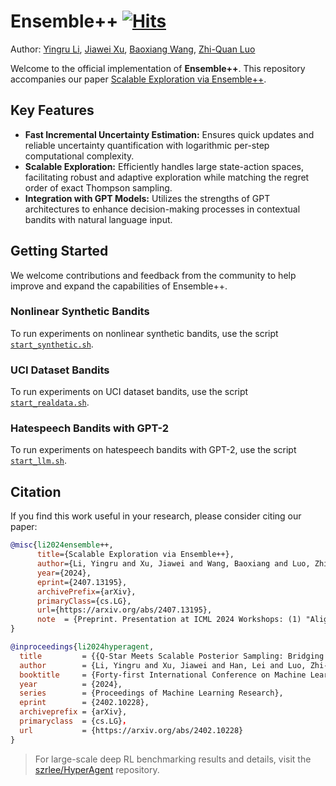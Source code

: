

# Ensemble++ [![Hits](https://hits.seeyoufarm.com/api/count/incr/badge.svg?url=https%3A%2F%2Fgithub.com%2Fszrlee%2FHyperAgent&count_bg=%2379C83D&title_bg=%23555555&icon=&icon_color=%23E7E7E7&title=hits&edge_flat=false)](https://hits.seeyoufarm.com)

Author: [Yingru Li](https://richardli.xyz), [Jiawei Xu](https://github.com/jiawei415), [Baoxiang Wang](https://bxiangwang.github.io/), [Zhi-Quan Luo](https://en.wikipedia.org/wiki/Zhi-Quan_Tom_Luo)

Welcome to the official implementation of **Ensemble++**. This repository accompanies our paper [Scalable Exploration via Ensemble++](https://arxiv.org/abs/2407.13195).

## Key Features

- **Fast Incremental Uncertainty Estimation:** Ensures quick updates and reliable uncertainty quantification with logarithmic per-step computational complexity.
- **Scalable Exploration:** Efficiently handles large state-action spaces, facilitating robust and adaptive exploration while matching the regret order of exact Thompson sampling.
- **Integration with GPT Models:** Utilizes the strengths of GPT architectures to enhance decision-making processes in contextual bandits with natural language input.

## Getting Started 

We welcome contributions and feedback from the community to help improve and expand the capabilities of Ensemble++.

### Nonlinear Synthetic Bandits
To run experiments on nonlinear synthetic bandits, use the script [`start_synthetic.sh`](scripts/start_synthetic.sh).

### UCI Dataset Bandits
To run experiments on UCI dataset bandits, use the script [`start_realdata.sh`](scripts/start_realdata.sh).

### Hatespeech Bandits with GPT-2
To run experiments on hatespeech bandits with GPT-2, use the script [`start_llm.sh`](scripts/start_llm.sh).


## Citation

If you find this work useful in your research, please consider citing our paper:

```bibtex
@misc{li2024ensemble++,
      title={Scalable Exploration via Ensemble++}, 
      author={Li, Yingru and Xu, Jiawei and Wang, Baoxiang and Luo, Zhi-Quan},
      year={2024},
      eprint={2407.13195},
      archivePrefix={arXiv},
      primaryClass={cs.LG},
      url={https://arxiv.org/abs/2407.13195},
      note  = {Preprint. Presentation at ICML 2024 Workshops: (1) "Aligning Reinforcement Learning Experimentalists and Theorists"; (2) "Automated Reinforcement Learning: Exploring Meta-Learning, AutoML, and LLMs"},
}
```

```bibtex
@inproceedings{li2024hyperagent,
  title         = {{Q-Star Meets Scalable Posterior Sampling: Bridging Theory and Practice via HyperAgent}},
  author        = {Li, Yingru and Xu, Jiawei and Han, Lei and Luo, Zhi-Quan},
  booktitle     = {Forty-first International Conference on Machine Learning},
  year          = {2024},
  series        = {Proceedings of Machine Learning Research},
  eprint        = {2402.10228},
  archiveprefix = {arXiv},
  primaryclass  = {cs.LG}，
  url           = {https://arxiv.org/abs/2402.10228}
}
```

> For large-scale deep RL benchmarking results and details, visit the [szrlee/HyperAgent](https://github.com/szrlee/HyperAgent) repository.

